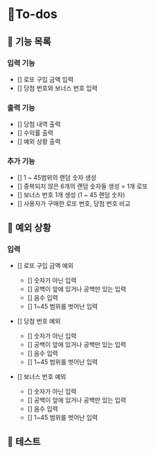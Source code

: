 # 🧐To-dos

## 📄 기능 목록

### 입력 기능

- [] 로또 구입 금액 입력
- [] 당첨 번호와 보너스 번호 입력

### 출력 기능

- [] 당첨 내역 출력
- [] 수익률 출력
- [] 예외 상황 출력

### 추가 기능

- [] 1 ~ 45범위의 랜덤 숫자 생성
- [] 중복되지 않은 6개의 랜덤 숫자들 생성 = 1개 로또
- [] 보너스 번호 1개 생성 (1 ~ 45 랜덤 숫자)
- [] 사용자가 구매한 로또 번호, 당첨 번호 비교

## 🎯 예외 상황

### 입력

- [] 로또 구입 금액 예외

  - [] 숫자가 아닌 입력
  - [] 공백이 앞에 있거나 공백만 있는 입력
  - [] 음수 입력
  - [] 1~45 범위를 벗어난 입력

- [] 당첨 번호 예외

  - [] 숫자가 아닌 입력
  - [] 공백이 앞에 있거나 공백만 있는 입력
  - [] 음수 입력
  - [] 1~45 범위를 벗어난 입력

- [] 보너스 번호 예외
  - [] 숫자가 아닌 입력
  - [] 공백이 앞에 있거나 공백만 있는 입력
  - [] 음수 입력
  - [] 1~45 범위를 벗어난 입력

## 📝 테스트
